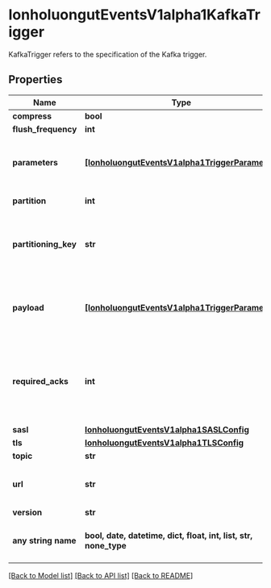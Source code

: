 # IonholuongutEventsV1alpha1KafkaTrigger

KafkaTrigger refers to the specification of the Kafka trigger.

## Properties
Name | Type | Description | Notes
------------ | ------------- | ------------- | -------------
**compress** | **bool** |  | [optional] 
**flush_frequency** | **int** |  | [optional] 
**parameters** | [**[IonholuongutEventsV1alpha1TriggerParameter]**](IonholuongutEventsV1alpha1TriggerParameter.md) | Parameters is the list of parameters that is applied to resolved Kafka trigger object. | [optional] 
**partition** | **int** | Partition to write data to. | [optional] 
**partitioning_key** | **str** | The partitioning key for the messages put on the Kafka topic. Defaults to broker url. +optional. | [optional] 
**payload** | [**[IonholuongutEventsV1alpha1TriggerParameter]**](IonholuongutEventsV1alpha1TriggerParameter.md) | Payload is the list of key-value extracted from an event payload to construct the request payload. | [optional] 
**required_acks** | **int** | RequiredAcks used in producer to tell the broker how many replica acknowledgements Defaults to 1 (Only wait for the leader to ack). +optional. | [optional] 
**sasl** | [**IonholuongutEventsV1alpha1SASLConfig**](IonholuongutEventsV1alpha1SASLConfig.md) |  | [optional] 
**tls** | [**IonholuongutEventsV1alpha1TLSConfig**](IonholuongutEventsV1alpha1TLSConfig.md) |  | [optional] 
**topic** | **str** |  | [optional] 
**url** | **str** | URL of the Kafka broker, multiple URLs separated by comma. | [optional] 
**version** | **str** |  | [optional] 
**any string name** | **bool, date, datetime, dict, float, int, list, str, none_type** | any string name can be used but the value must be the correct type | [optional]

[[Back to Model list]](../README.md#documentation-for-models) [[Back to API list]](../README.md#documentation-for-api-endpoints) [[Back to README]](../README.md)


